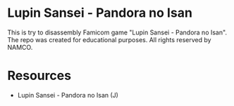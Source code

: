 # Lupin Sansei - Pandora no Isan
This is try to disassembly Famicom game "Lupin Sansei - Pandora no Isan".
The repo was created for educational purposes.
All rights reserved by NAMCO.
# Resources
-  Lupin Sansei - Pandora no Isan (J)